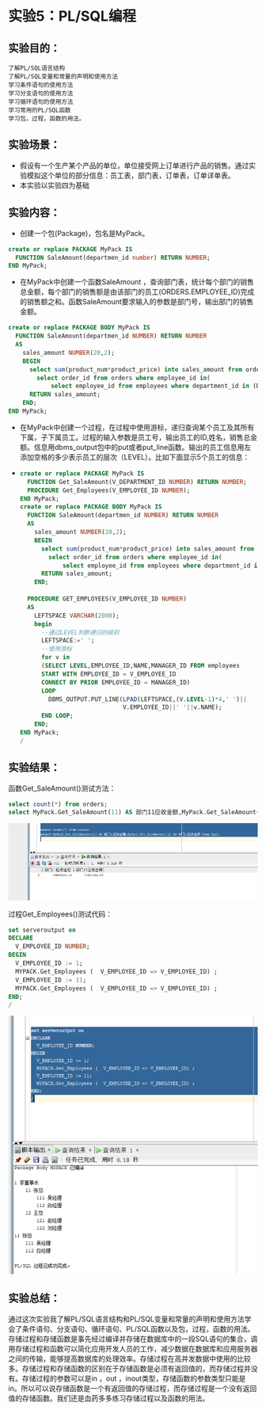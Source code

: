 # 实验5：PL/SQL编程

## 实验目的：

```
了解PL/SQL语言结构
了解PL/SQL变量和常量的声明和使用方法
学习条件语句的使用方法
学习分支语句的使用方法
学习循环语句的使用方法
学习常用的PL/SQL函数
学习包，过程，函数的用法。
```

## 实验场景：

- 假设有一个生产某个产品的单位，单位接受网上订单进行产品的销售。通过实验模拟这个单位的部分信息：员工表，部门表，订单表，订单详单表。
- 本实验以实验四为基础

## 实验内容：

- 创建一个包(Package)，包名是MyPack。

```sql
create or replace PACKAGE MyPack IS
  FUNCTION SaleAmount(departmen_id number) RETURN NUMBER;
END MyPack;
```

- 在MyPack中创建一个函数SaleAmount ，查询部门表，统计每个部门的销售总金额，每个部门的销售额是由该部门的员工(ORDERS.EMPLOYEE_ID)完成的销售额之和。函数SaleAmount要求输入的参数是部门号，输出部门的销售金额。

```sql
create or replace PACKAGE BODY MyPack IS
  FUNCTION SaleAmount(departmen_id NUMBER) RETURN NUMBER
  AS
    sales_amount NUMBER(20,2); 
    BEGIN
      select sum(product_num*product_price) into sales_amount from order_details where order_id in(
        select order_id from orders where employee_id in(
            select employee_id from employees where department_id in (DEPARTMENT_ID)));
      RETURN sales_amount;
    END;
END MyPack;
```



- 在MyPack中创建一个过程，在过程中使用游标，递归查询某个员工及其所有下属，子下属员工。过程的输入参数是员工号，输出员工的ID,姓名，销售总金额。信息用dbms_output包中的put或者put_line函数。输出的员工信息用左添加空格的多少表示员工的层次（LEVEL）。比如下面显示5个员工的信息：

- ```sql
  create or replace PACKAGE MyPack IS
    FUNCTION Get_SaleAmount(V_DEPARTMENT_ID NUMBER) RETURN NUMBER;
    PROCEDURE Get_Employees(V_EMPLOYEE_ID NUMBER);
  END MyPack;
  create or replace PACKAGE BODY MyPack IS
    FUNCTION SaleAmount(departmen_id NUMBER) RETURN NUMBER
    AS
      sales_amount NUMBER(20,2); 
      BEGIN
        select sum(product_num*product_price) into sales_amount from order_details where order_id in(
          select order_id from orders where employee_id in(
              select employee_id from employees where department_id in (DEPARTMENT_ID)));
        RETURN sales_amount;
      END;
  
    PROCEDURE GET_EMPLOYEES(V_EMPLOYEE_ID NUMBER)
    AS
      LEFTSPACE VARCHAR(2000);
      begin
        --通过LEVEL判断递归的级别
        LEFTSPACE:=' ';
        --使用游标
        for v in
        (SELECT LEVEL,EMPLOYEE_ID,NAME,MANAGER_ID FROM employees
        START WITH EMPLOYEE_ID = V_EMPLOYEE_ID
        CONNECT BY PRIOR EMPLOYEE_ID = MANAGER_ID)
        LOOP
          DBMS_OUTPUT.PUT_LINE(LPAD(LEFTSPACE,(V.LEVEL-1)*4,' ')||
                               V.EMPLOYEE_ID||' '||v.NAME);
        END LOOP;
      END;
  END MyPack;
  /
  ```


## 实验结果：

函数Get_SaleAmount()测试方法：

```sql
select count(*) from orders;
select MyPack.Get_SaleAmount(11) AS 部门11应收金额,MyPack.Get_SaleAmount(12) AS 部门12应收金额 from dual;
```

![函数测试方法1](image\函数测试方法1.png)

过程Get_Employees()测试代码：

```sql
set serveroutput on
DECLARE
  V_EMPLOYEE_ID NUMBER;    
BEGIN
  V_EMPLOYEE_ID := 1;
  MYPACK.Get_Employees (  V_EMPLOYEE_ID => V_EMPLOYEE_ID) ;  
  V_EMPLOYEE_ID := 11;
  MYPACK.Get_Employees (  V_EMPLOYEE_ID => V_EMPLOYEE_ID) ;    
END;
/
```

![函数测试方法2](image\函数测试方法2.png)

## 实验总结：

通过这次实验我了解PL/SQL语言结构和PL/SQL变量和常量的声明和使用方法学会了条件语句、分支语句、循环语句、PL/SQL函数以及包，过程，函数的用法。存储过程和存储函数是事先经过编译并存储在数据库中的一段SQL语句的集合，调用存储过程和函数可以简化应用开发人员的工作，减少数据在数据库和应用服务器之间的传输，能够提高数据库的处理效率。存储过程在高并发数据中使用的比较多。存储过程和存储函数的区别在于存储函数是必须有返回值的，而存储过程并没有。存储过程的参数可以是in ，out ，inout类型，存储函数的参数类型只能是in。所以可以说存储函数是一个有返回值的存储过程，而存储过程是一个没有返回值的存储函数。我们还是血药多多练习存储过程以及函数的用法。